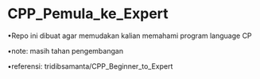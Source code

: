 # CPP_Pemula_ke_Expert
•Repo ini dibuat agar memudakan kalian memahami program language CP

•note: masih tahan pengembangan

•referensi:
tridibsamanta/CPP_Beginner_to_Expert
